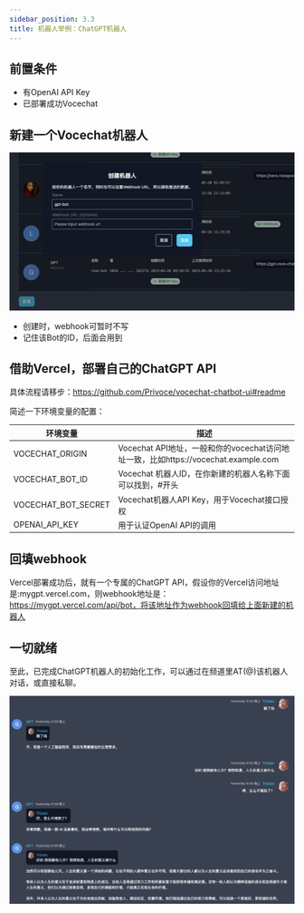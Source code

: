 ```yaml
---
sidebar_position: 3.3
title: 机器人举例：ChatGPT机器人
---
```


## 前置条件

- 有OpenAI API Key
- 已部署成功Vocechat


## 新建一个Vocechat机器人

![create bot](image/bot.create.gpt.png)

- 创建时，webhook可暂时不写
- 记住该Bot的ID，后面会用到


## 借助Vercel，部署自己的ChatGPT API

具体流程请移步：https://github.com/Privoce/vocechat-chatbot-ui#readme

简述一下环境变量的配置：

| 环境变量              | 描述                                                                                                                               |
| --------------------------------- | ----------------------------------------------------------------------------------------------------------------------------------------- |
| VOCECHAT_ORIGIN        | Vocechat API地址，一般和你的vocechat访问地址一致，比如https://vocechat.example.com                                                                                   |
| VOCECHAT_BOT_ID        | Vocechat 机器人ID，在你新建的机器人名称下面可以找到，#开头                                                                                   |
| VOCECHAT_BOT_SECRET        | Vocechat机器人API Key，用于Vocechat接口授权                                                                                   |
| OPENAI_API_KEY        | 用于认证OpenAI API的调用  | 

## 回填webhook

Vercel部署成功后，就有一个专属的ChatGPT API，假设你的Vercel访问地址是:mygpt.vercel.com，则webhook地址是：https://mygpt.vercel.com/api/bot，将该地址作为webhook回填给上面新建的机器人

## 一切就绪

至此，已完成ChatGPT机器人的初始化工作，可以通过在频道里AT(@)该机器人对话，或直接私聊。

![create bot](image/bot.gpt.chat.png)